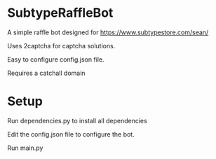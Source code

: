 # SubtypeRaffleBot
A simple raffle bot designed for https://www.subtypestore.com/sean/

Uses 2captcha for captcha solutions.

Easy to configure config.json file.

Requires a catchall domain

# Setup
Run dependencies.py to install all dependencies

Edit the config.json file to configure the bot.

Run main.py

